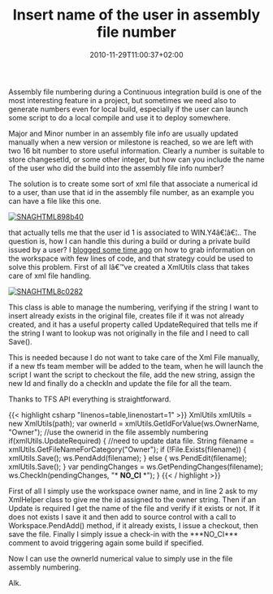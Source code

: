 ﻿---
title: "Insert name of the user in assembly file number"
description: ""
date: 2010-11-29T11:00:37+02:00
draft: false
tags: [Team Foundation Server]
categories: [Team Foundation Server]
---
Assembly file numbering during a Continuous integration build is one of the most interesting feature in a project, but sometimes we need also to generate numbers even for local build, especially if the user can launch some script to do a local compile and use it to deploy somewhere.

Major and Minor number in an assembly file info are usually updated manually when a new version or milestone is reached, so we are left with two 16 bit number to store useful information. Clearly a number is suitable to store changesetId, or some other integer, but how can you include the name of the user who did the build into the assembly file info number?

The solution is to create some sort of xml file that associate a numerical id to a user, than use that id in the assembly file number, as an example you can have a file like this one.

[![SNAGHTML898b40](http://www.codewrecks.com/blog/wp-content/uploads/2010/11/SNAGHTML898b40_thumb.png "SNAGHTML898b40")](http://www.codewrecks.com/blog/wp-content/uploads/2010/11/SNAGHTML898b40.png)

that actually tells me that the user id 1 is associated to WIN.Y4â€¦â€¦.. The question is, how I can handle this during a build or during a private build issued by a user? I [blogged some time ago](http://www.codewrecks.com/blog/index.php/2010/09/13/how-to-get-tfs-server-address-from-a-local-folder-mapped-to-a-workspace/) on how to grab information on the workspace with few lines of code, and that strategy could be used to solve this problem. First of all Iâ€™ve created a XmlUtils class that takes care of xml file handling.

[![SNAGHTML8c0282](http://www.codewrecks.com/blog/wp-content/uploads/2010/11/SNAGHTML8c0282_thumb.png "SNAGHTML8c0282")](http://www.codewrecks.com/blog/wp-content/uploads/2010/11/SNAGHTML8c0282.png)

This class is able to manage the numbering, verifying if the string I want to insert already exists in the original file, creates file if it was not already created, and it has a useful property called UpdateRequired that tells me if the string I want to lookup was not originally in the file and I need to call Save().

This is needed because I do not want to take care of the Xml File manually, if a new tfs team member will be added to the team, when he will launch the script I want the script to checkout the file, add the new string, assign the new Id and finally do a checkIn and update the file for all the team.

Thanks to TFS API everything is straightforward.

{{< highlight csharp "linenos=table,linenostart=1" >}}
XmlUtils xmlUtils = new XmlUtils(path);
var ownerId = xmlUtils.GetIdForValue(ws.OwnerName, "Owner");
//use the ownerid in the file assembly numbering
if(xmlUtils.UpdateRequired)
{
//need to update data file.
String filename = xmlUtils.GetFileNameForCategory("Owner");
if (!File.Exists(filename))
{
xmlUtils.Save();
ws.PendAdd(filename);
} else
{
ws.PendEdit(filename);
xmlUtils.Save();
}
var pendingChanges = ws.GetPendingChanges(filename);
ws.CheckIn(pendingChanges, "* **NO_CI** *");
}
{{< / highlight >}}

First of all I simply use the workspace owner name, and in line 2 ask to my XmlHelper class to give me the id assigned to the owner string. Then if an Update is required I get the name of the file and verify if it exists or not. If it does not exists I save it and then add to source control with a call to Workspace.PendAdd() method, if it already exists, I issue a checkout, then save the file. Finally I simply issue a check-in with the \*\*\*NO\_CI\*\*\* comment to avoid triggering again some build if specified.

Now I can use the ownerId numerical value to simply use in the file assembly numbering.

Alk.
